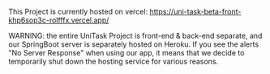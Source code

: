 This Project is currently hosted on vercel: https://uni-task-beta-front-khp6sop3c-rolfffx.vercel.app/

WARNING: the entire UniTask Project is front-end & back-end separate, and our SpringBoot server is separately hosted on Heroku. If you see the alerts "No Server Response" when using our app, it means that we decide to temporarily shut down the hosting service for various reasons.
